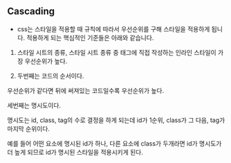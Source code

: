## Cascading
+ css는 스타일을 적용할 때 규칙에 따라서 우선순위를 구해 스타일을 적용하게 됩니다. 적용하게 되는 핵심적인 기준들은 아래와 같습니다.

1. 스타일 시트의 종류, 스타일 시트 종류 중 태그에 직접 작성하는 인라인 스타일이 가장 우선순위가 높다.

2. 두번째는 코드의 순서이다.

우선순위가 같다면 뒤에 써져있는 코드일수록 우선순위가 높다.

세번째는 명시도이다.

명시도는 id, class, tag의 수로 결정을 하게 되는데 id가 1순위, class가 그 다음, tag가 마지막 순위이다.

예를 들어 어떤 요소에 명시된 id가 하나, 다른 요소에 class가 두개라면 id가 명시도가 더 높게 되므로 id가 명시된 스타일을 적용시키게 된다.
